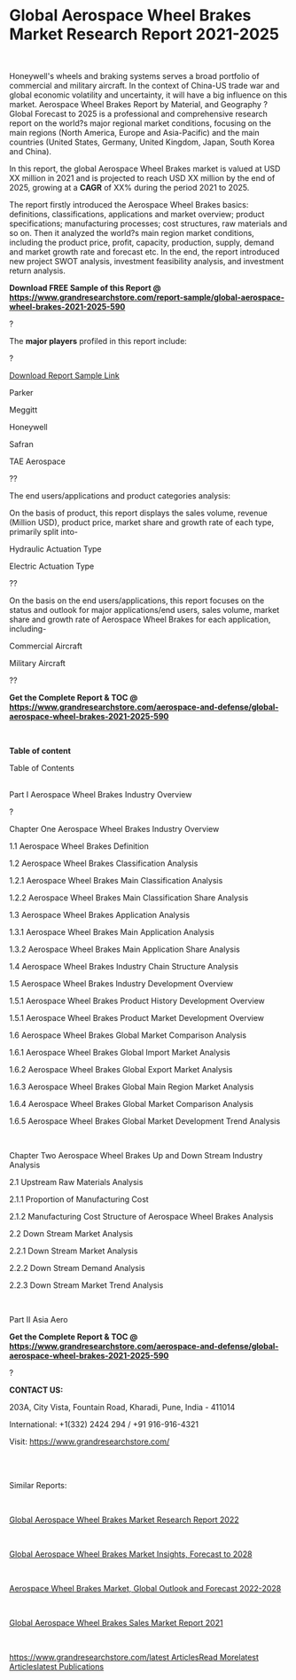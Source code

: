 <h1>Global Aerospace Wheel Brakes Market Research Report 2021-2025</h1><br/><p>Honeywell&#39;s wheels and braking systems serves a broad portfolio of commercial and military aircraft. In the context of China-US trade war and global economic volatility and uncertainty, it will have a big influence on this market. Aerospace Wheel Brakes Report by Material, and Geography ? Global Forecast to 2025 is a professional and comprehensive research report on the world?s major regional market conditions, focusing on the main regions (North America, Europe and Asia-Pacific) and the main countries (United States, Germany, United Kingdom, Japan, South Korea and China).</p>
 
 
 
 <p>In this report, the global Aerospace Wheel Brakes market is valued at USD XX million in 2021 and is projected to reach USD XX million by the end of 2025, growing at a <strong>CAGR</strong> of XX% during the period 2021 to 2025.</p>
 
 
 
 <p>The report firstly introduced the Aerospace Wheel Brakes basics: definitions, classifications, applications and market overview; product specifications; manufacturing processes; cost structures, raw materials and so on. Then it analyzed the world?s main region market conditions, including the product price, profit, capacity, production, supply, demand and market growth rate and forecast etc. In the end, the report introduced new project SWOT analysis, investment feasibility analysis, and investment return analysis.</p>
 
 
 
 <div><b>Download FREE Sample of this Report @ <a href="https://www.grandresearchstore.com/report-sample/global-aerospace-wheel-brakes-2021-2025-590">https://www.grandresearchstore.com/report-sample/global-aerospace-wheel-brakes-2021-2025-590</a></b></div>
 
 
 
 <p>? </p>
 
 
 
 <p>The <strong>major players</strong> profiled in this report include:</p>
 
 
 
 <p>? </p>
 
 
 
 <p><a href="https://www.grandresearchstore.com/mr-admin/report-sample/global-aerospace-wheel-brakes-2021-2025-590">Download Report Sample Link</a></p>
 
 
 
 <p>Parker</p>
 
 
 
 <p>Meggitt</p>
 
 
 
 <p>Honeywell</p>
 
 
 
 <p>Safran</p>
 
 
 
 <p>TAE Aerospace</p>
 
 
 
 <p>??</p>
 
 
 
 <p>The end users/applications and product categories analysis:</p>
 
 
 
 <p>On the basis of product, this report displays the sales volume, revenue (Million USD), product price, market share and growth rate of each type, primarily split into-</p>
 
 
 
 <p>Hydraulic Actuation Type</p>
 
 
 
 <p>Electric Actuation Type</p>
 
 
 
 <p>??</p>
 
 
 
 <p>On the basis on the end users/applications, this report focuses on the status and outlook for major applications/end users, sales volume, market share and growth rate of Aerospace Wheel Brakes for each application, including-</p>
 
 
 
 <p>Commercial Aircraft</p>
 
 
 
 <p>Military Aircraft</p>
 
 
 
 <p>??</p>
 
 
 
 <div><b>Get the Complete Report & TOC @ <a href="https://www.grandresearchstore.com/aerospace-and-defense/global-aerospace-wheel-brakes-2021-2025-590">https://www.grandresearchstore.com/aerospace-and-defense/global-aerospace-wheel-brakes-2021-2025-590</a></b></div>
 
 
 
 <p><br />
 
 <b>Table of content</b></p>
 
 
 
 <p>Table of Contents<br />
 
 <br />
 
 Part I Aerospace Wheel Brakes Industry Overview<br />
 
 ?<br />
 
 Chapter One Aerospace Wheel Brakes Industry Overview<br />
 
 1.1 Aerospace Wheel Brakes Definition<br />
 
 1.2 Aerospace Wheel Brakes Classification Analysis<br />
 
 1.2.1 Aerospace Wheel Brakes Main Classification Analysis<br />
 
 1.2.2 Aerospace Wheel Brakes Main Classification Share Analysis<br />
 
 1.3 Aerospace Wheel Brakes Application Analysis<br />
 
 1.3.1 Aerospace Wheel Brakes Main Application Analysis<br />
 
 1.3.2 Aerospace Wheel Brakes Main Application Share Analysis<br />
 
 1.4 Aerospace Wheel Brakes Industry Chain Structure Analysis<br />
 
 1.5 Aerospace Wheel Brakes Industry Development Overview<br />
 
 1.5.1 Aerospace Wheel Brakes Product History Development Overview<br />
 
 1.5.1 Aerospace Wheel Brakes Product Market Development Overview<br />
 
 1.6 Aerospace Wheel Brakes Global Market Comparison Analysis<br />
 
 1.6.1 Aerospace Wheel Brakes Global Import Market Analysis<br />
 
 1.6.2 Aerospace Wheel Brakes Global Export Market Analysis<br />
 
 1.6.3 Aerospace Wheel Brakes Global Main Region Market Analysis<br />
 
 1.6.4 Aerospace Wheel Brakes Global Market Comparison Analysis<br />
 
 1.6.5 Aerospace Wheel Brakes Global Market Development Trend Analysis<br />
 
 <br />
 
 Chapter Two Aerospace Wheel Brakes Up and Down Stream Industry Analysis<br />
 
 2.1 Upstream Raw Materials Analysis<br />
 
 2.1.1 Proportion of Manufacturing Cost<br />
 
 2.1.2 Manufacturing Cost Structure of Aerospace Wheel Brakes Analysis<br />
 
 2.2 Down Stream Market Analysis<br />
 
 2.2.1 Down Stream Market Analysis<br />
 
 2.2.2 Down Stream Demand Analysis<br />
 
 2.2.3 Down Stream Market Trend Analysis<br />
 
 <br />
 
 Part II Asia Aero</p>
 
 
 
 <div><b>Get the Complete Report & TOC @ <a href="https://www.grandresearchstore.com/aerospace-and-defense/global-aerospace-wheel-brakes-2021-2025-590">https://www.grandresearchstore.com/aerospace-and-defense/global-aerospace-wheel-brakes-2021-2025-590</a></b></div>
 
 
 
 <p>? </p>
 
 
 
 <p><b>CONTACT US:</b><br />
 
 203A, City Vista, Fountain Road, Kharadi, Pune, India - 411014<br />
 
 International: +1(332) 2424 294 / +91 916-916-4321<br />
 
 Visit: <a href="https://www.grandresearchstore.com/">https://www.grandresearchstore.com/</a><br />
 
 <br />
 
 <br />
 
 Similar Reports:<br />
 
 <br />
 
 <a href="https://www.grandresearchstore.com/machines/global-aerospace-wheel-brakes-2022-578">Global Aerospace Wheel Brakes Market Research Report 2022</a><br />
 
 <br />
 
 <a href="https://www.grandresearchstore.com/machines/global-aerospace-wheel-brakes-2028-824">Global Aerospace Wheel Brakes Market Insights, Forecast to 2028</a><br />
 
 <br />
 
 <a href="https://www.grandresearchstore.com/machines/global-aerospace-wheel-brakes-forecast-2022-2028-960">Aerospace Wheel Brakes Market, Global Outlook and Forecast 2022-2028</a><br />
 
 <br />
 
 <a href="https://www.grandresearchstore.com/manufacturing-and-construction/global-aerospace-wheel-brakes-2021-629">Global Aerospace Wheel Brakes Sales Market Report 2021</a><br />
 
 <br />
 
 <a href="https://gyeongbokgung.com">https://www.grandresearchstore.com/</a><a href="https://hallyeomaritime.com">latest Articles</a><a href="https://jingwansa.com">Read More</a><a href="https://nguoiviet.jp/">latest Articles</a><a href="https://www.intelmarketresearch.com/">latest Publications</a></p>